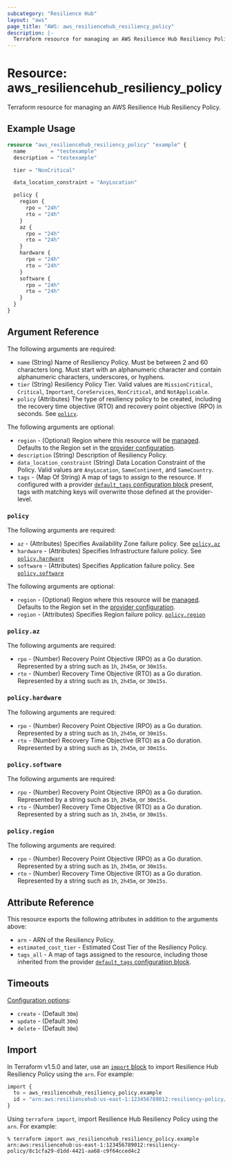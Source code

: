 ```yaml
---
subcategory: "Resilience Hub"
layout: "aws"
page_title: "AWS: aws_resiliencehub_resiliency_policy"
description: |-
  Terraform resource for managing an AWS Resilience Hub Resiliency Policy.
---
```


# Resource: aws_resiliencehub_resiliency_policy

Terraform resource for managing an AWS Resilience Hub Resiliency Policy.

## Example Usage

```terraform
resource "aws_resiliencehub_resiliency_policy" "example" {
  name        = "testexample"
  description = "testexample"

  tier = "NonCritical"

  data_location_constraint = "AnyLocation"

  policy {
    region {
      rpo = "24h"
      rto = "24h"
    }
    az {
      rpo = "24h"
      rto = "24h"
    }
    hardware {
      rpo = "24h"
      rto = "24h"
    }
    software {
      rpo = "24h"
      rto = "24h"
    }
  }
}
```

## Argument Reference

The following arguments are required:

* `name` (String) Name of Resiliency Policy.
  Must be between 2 and 60 characters long.
  Must start with an alphanumeric character and contain alphanumeric characters, underscores, or hyphens.
* `tier` (String) Resiliency Policy Tier.
  Valid values are `MissionCritical`, `Critical`, `Important`, `CoreServices`, `NonCritical`, and `NotApplicable`.
* `policy` (Attributes) The type of resiliency policy to be created, including the recovery time objective (RTO) and recovery point objective (RPO) in seconds. See [`policy`](#policy).

The following arguments are optional:

* `region` - (Optional) Region where this resource will be [managed](https://docs.aws.amazon.com/general/latest/gr/rande.html#regional-endpoints). Defaults to the Region set in the [provider configuration](https://registry.terraform.io/providers/hashicorp/aws/latest/docs#aws-configuration-reference).
* `description` (String) Description of Resiliency Policy.
* `data_location_constraint` (String) Data Location Constraint of the Policy.
  Valid values are `AnyLocation`, `SameContinent`, and `SameCountry`.
* `tags` - (Map Of String) A map of tags to assign to the resource. If configured with a provider [`default_tags` configuration block](https://registry.terraform.io/providers/hashicorp/aws/latest/docs#default_tags-configuration-block) present, tags with matching keys will overwrite those defined at the provider-level.

### `policy`

The following arguments are required:

* `az` - (Attributes) Specifies Availability Zone failure policy. See [`policy.az`](#policyaz)
* `hardware` - (Attributes) Specifies Infrastructure failure policy. See [`policy.hardware`](#policyhardware)
* `software` - (Attributes) Specifies Application failure policy. See [`policy.software`](#policysoftware)

The following arguments are optional:

* `region` - (Optional) Region where this resource will be [managed](https://docs.aws.amazon.com/general/latest/gr/rande.html#regional-endpoints). Defaults to the Region set in the [provider configuration](https://registry.terraform.io/providers/hashicorp/aws/latest/docs#aws-configuration-reference).
* `region` - (Attributes) Specifies Region failure policy. [`policy.region`](#policyregion)

### `policy.az`

The following arguments are required:

* `rpo` - (Number) Recovery Point Objective (RPO) as a Go duration.
  Represented by a string such as `1h`, `2h45m`, or `30m15s`.
* `rto` - (Number) Recovery Time Objective (RTO) as a Go duration.
  Represented by a string such as `1h`, `2h45m`, or `30m15s`.

### `policy.hardware`

The following arguments are required:

* `rpo` - (Number) Recovery Point Objective (RPO) as a Go duration.
  Represented by a string such as `1h`, `2h45m`, or `30m15s`.
* `rto` - (Number) Recovery Time Objective (RTO) as a Go duration.
  Represented by a string such as `1h`, `2h45m`, or `30m15s`.

### `policy.software`

The following arguments are required:

* `rpo` - (Number) Recovery Point Objective (RPO) as a Go duration.
  Represented by a string such as `1h`, `2h45m`, or `30m15s`.
* `rto` - (Number) Recovery Time Objective (RTO) as a Go duration.
  Represented by a string such as `1h`, `2h45m`, or `30m15s`.

### `policy.region`

The following arguments are required:

* `rpo` - (Number) Recovery Point Objective (RPO) as a Go duration.
  Represented by a string such as `1h`, `2h45m`, or `30m15s`.
* `rto` - (Number) Recovery Time Objective (RTO) as a Go duration.
  Represented by a string such as `1h`, `2h45m`, or `30m15s`.
  
## Attribute Reference

This resource exports the following attributes in addition to the arguments above:

* `arn` - ARN of the Resiliency Policy.
* `estimated_cost_tier` - Estimated Cost Tier of the Resiliency Policy.
* `tags_all` - A map of tags assigned to the resource, including those inherited from the provider [`default_tags` configuration block](https://registry.terraform.io/providers/hashicorp/aws/latest/docs#default_tags-configuration-block).

## Timeouts

[Configuration options](https://developer.hashicorp.com/terraform/language/resources/syntax#operation-timeouts):

* `create` - (Default `30m`)
* `update` - (Default `30m`)
* `delete` - (Default `30m`)

## Import

In Terraform v1.5.0 and later, use an [`import` block](https://developer.hashicorp.com/terraform/language/import) to import Resilience Hub Resiliency Policy using the `arn`. For example:

```terraform
import {
  to = aws_resiliencehub_resiliency_policy.example
  id = "arn:aws:resiliencehub:us-east-1:123456789012:resiliency-policy/8c1cfa29-d1dd-4421-aa68-c9f64cced4c2"
}
```

Using `terraform import`, import Resilience Hub Resiliency Policy using the `arn`. For example:

```console
% terraform import aws_resiliencehub_resiliency_policy.example arn:aws:resiliencehub:us-east-1:123456789012:resiliency-policy/8c1cfa29-d1dd-4421-aa68-c9f64cced4c2
```
